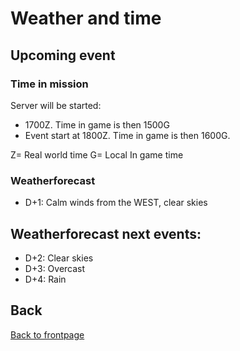 # Weather and time

## Upcoming event

### Time in mission
Server will be started:
- 1700Z. Time in game is then 1500G
- Event start at 1800Z. Time in game is then 1600G.

Z= Real world time
G= Local In game time



### Weatherforecast
- D+1: Calm winds from the WEST, clear skies 






## Weatherforecast next events:
- D+2: Clear skies
- D+3: Overcast
- D+4: Rain






## Back
[Back to frontpage](https://132nd-vwing.github.io/OPAR-Brief/)

